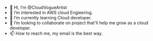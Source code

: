 - 👋 Hi, I’m @CloudVogueArtist
- 👀 I’m interested in AWS cloud Engieering.
- 🌱 I’m currently learning Cloud developer.
- 💞️ I’m looking to collaborate on project that'll help me grow as a cloud developer.
- 📫 How to reach me, my email is the best way.

<!---
CloudVogueArtist/CloudVogueArtist is a ✨ special ✨ repository because its `README.md` (this file) appears on your GitHub profile.
You can click the Preview link to take a look at your changes.
--->
